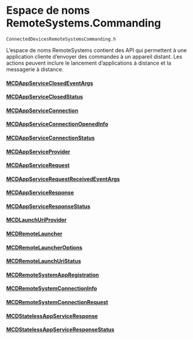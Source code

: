 # <a name="remotesystemscommanding-namespace"></a>Espace de noms RemoteSystems.Commanding
```
ConnectedDevicesRemoteSystemsCommanding.h
```

L’espace de noms RemoteSystems contient des API qui permettent à une application cliente d’envoyer des commandes à un appareil distant.  Les actions peuvent inclure le lancement d’applications à distance et la messagerie à distance.

#### <a name="mcdappserviceclosedeventargsmcdappserviceclosedeventargsmd"></a>[MCDAppServiceClosedEventArgs](MCDAppServiceClosedEventArgs.md)
#### <a name="mcdappserviceclosedstatusmcdappserviceclosedstatusmd"></a>[MCDAppServiceClosedStatus](MCDAppServiceClosedStatus.md)
#### <a name="mcdappserviceconnectionmcdappserviceconnectionmd"></a>[MCDAppServiceConnection](MCDAppServiceConnection.md)
#### <a name="mcdappserviceconnectionopenedinfomcdappserviceconnectionopenedinfomd"></a>[MCDAppServiceConnectionOpenedInfo](MCDAppServiceConnectionOpenedInfo.md)
#### <a name="mcdappserviceconnectionstatusmcdappserviceconnectionstatusmd"></a>[MCDAppServiceConnectionStatus](MCDAppServiceConnectionStatus.md)
#### <a name="mcdappserviceprovidermcdappserviceprovidermd"></a>[MCDAppServiceProvider](MCDAppServiceProvider.md)
#### <a name="mcdappservicerequestmcdappservicerequestmd"></a>[MCDAppServiceRequest](MCDAppServiceRequest.md)
#### <a name="mcdappservicerequestreceivedeventargsmcdappservicerequestreceivedeventargsmd"></a>[MCDAppServiceRequestReceivedEventArgs](MCDAppServiceRequestReceivedEventArgs.md)
#### <a name="mcdappserviceresponsemcdappserviceresponsemd"></a>[MCDAppServiceResponse](MCDAppServiceResponse.md)
#### <a name="mcdappserviceresponsestatusmcdappserviceresponsestatusmd"></a>[MCDAppServiceResponseStatus](MCDAppServiceResponseStatus.md)
#### <a name="mcdlaunchuriprovidermcdlaunchuriprovidermd"></a>[MCDLaunchUriProvider](MCDLaunchUriProvider.md)
#### <a name="mcdremotelaunchermcdremotelaunchermd"></a>[MCDRemoteLauncher](MCDRemoteLauncher.md)
#### <a name="mcdremotelauncheroptionsmcdremotelauncheroptionsmd"></a>[MCDRemoteLauncherOptions](MCDRemoteLauncherOptions.md)
#### <a name="mcdremotelaunchuristatusmcdremotelaunchuristatusmd"></a>[MCDRemoteLaunchUriStatus](MCDRemoteLaunchUriStatus.md)
#### <a name="mcdremotesystemappregistrationmcdremotesystemappregistrationmd"></a>[MCDRemoteSystemAppRegistration](MCDRemoteSystemAppRegistration.md)
#### <a name="mcdremotesystemconnectioninfomcdremotesystemconnectioninfomd"></a>[MCDRemoteSystemConnectionInfo](MCDRemoteSystemConnectionInfo.md)
#### <a name="mcdremotesystemconnectionrequestmcdremotesystemconnectionrequestmd"></a>[MCDRemoteSystemConnectionRequest](MCDRemoteSystemConnectionRequest.md)
#### <a name="mcdstatelessappserviceresponsemcdstatelessappserviceresponsemd"></a>[MCDStatelessAppServiceResponse](MCDStatelessAppServiceResponse.md)
#### <a name="mcdstatelessappserviceresponsestatusmcdstatelessappserviceresponsestatusmd"></a>[MCDStatelessAppServiceResponseStatus](MCDStatelessAppServiceResponseStatus.md)